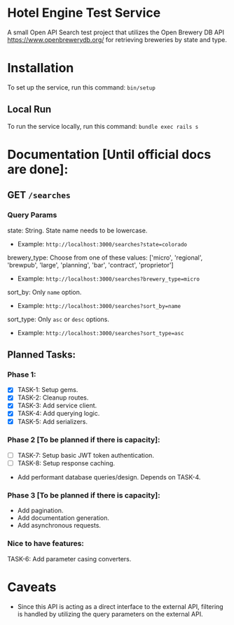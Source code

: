 # Hotel Engine Test Service

A small Open API Search test project that utilizes the Open Brewery DB API https://www.openbrewerydb.org/ for retrieving breweries by state and type.

# Installation
To set up the service, run this command: `bin/setup`
## Local Run
To run the service locally, run this command: `bundle exec rails s`

# Documentation [Until official docs are done]:
## GET `/searches`
### Query Params

state: String. State name needs to be lowercase.
- Example:
`http://localhost:3000/searches?state=colorado`

brewery_type: Choose from one of these values: ['micro', 'regional', 'brewpub', 'large', 'planning', 'bar', 'contract', 'proprietor']
- Example:
`http://localhost:3000/searches?brewery_type=micro`

sort_by: Only `name` option.
- Example:
`http://localhost:3000/searches?sort_by=name`

sort_type: Only `asc` or `desc` options.
- Example:
`http://localhost:3000/searches?sort_type=asc`

## Planned Tasks:
### Phase 1:
- [x] TASK-1: Setup gems.
- [x] TASK-2: Cleanup routes.
- [x] TASK-3: Add service client.
- [x] TASK-4: Add querying logic.
- [x] TASK-5: Add serializers.

### Phase 2 [To be planned if there is capacity]:
- [ ] TASK-7: Setup basic JWT token authentication.
- [ ] TASK-8: Setup response caching.
- Add performant database queries/design. Depends on TASK-4.

### Phase 3 [To be planned if there is capacity]:
- Add pagination.
- Add documentation generation.
- Add asynchronous requests.

### Nice to have features:
TASK-6: Add parameter casing converters.

# Caveats
- Since this API is acting as a direct interface to the external API, filtering is handled by utilizing the query parameters on the external API.
